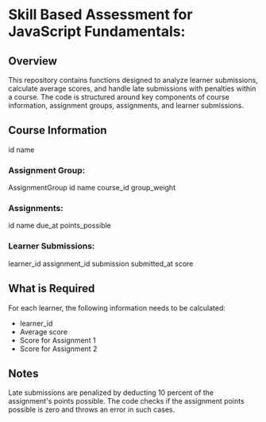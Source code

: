 <h1>Skill Based Assessment for JavaScript Fundamentals:</h1>

<h2>Overview</h2>
This repository contains functions designed to analyze learner submissions, calculate average scores, and handle late submissions with penalties within a course. The code is structured around key components of course information, assignment groups, assignments, and learner submissions.

<h2>Course Information</h2>
id
name

<h3>Assignment Group:</h3>
AssignmentGroup id
name
course_id
group_weight

<h3>Assignments:</h3>
id
name
due_at
points_possible

<h3>Learner Submissions:</h3>
learner_id
assignment_id
submission
submitted_at
score

<h2>What is Required</h2>
For each learner, the following information needs to be calculated:

<ul>
<li>learner_id</li>
<li>Average score</li>
<li>Score for Assignment 1</li>
<li>Score for Assignment 2</li>
</ul>

<h2>Notes</h2>
Late submissions are penalized by deducting 10 percent of the assignment's points possible.
The code checks if the assignment points possible is zero and throws an error in such cases.
